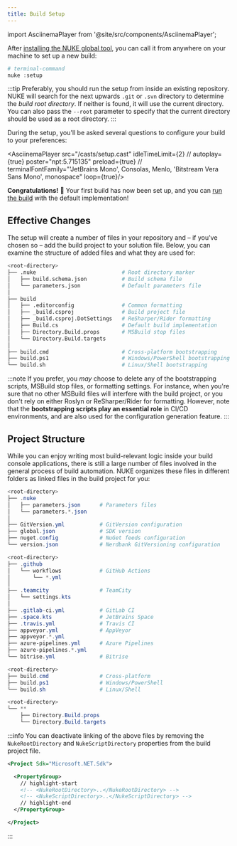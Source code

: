 ```yaml
---
title: Build Setup
---
```


import AsciinemaPlayer from '@site/src/components/AsciinemaPlayer';

After [installing the NUKE global tool](01-installation.md), you can call it from anywhere on your machine to set up a new build:

```powershell
# terminal-command
nuke :setup
```

:::tip
Preferably, you should run the setup from inside an existing repository. NUKE will search for the next upwards `.git` or `.svn` directory to determine the _build root directory_. If neither is found, it will use the current directory. You can also pass the `--root` parameter to specify that the current directory should be used as a root directory.
:::

During the setup, you'll be asked several questions to configure your build to your preferences:

<AsciinemaPlayer
    src="/casts/setup.cast"
    idleTimeLimit={2}
    // autoplay={true}
    poster="npt:5.715135"
    preload={true}
    // terminalFontFamily="'JetBrains Mono', Consolas, Menlo, 'Bitstream Vera Sans Mono', monospace"
    loop={true}/>

**Congratulations!** 🥳 Your first build has now been set up, and you can [run the build](03-execution.md) with the default implementation!

## Effective Changes

The setup will create a number of files in your repository and – if you've chosen so – add the build project to your solution file. Below, you can examine the structure of added files and what they are used for:

```bash
<root-directory>
├── .nuke                           # Root directory marker
│   ├── build.schema.json           # Build schema file
│   └── parameters.json             # Default parameters file
│
├── build
│   ├── .editorconfig               # Common formatting
│   ├── _build.csproj               # Build project file
│   ├── _build.csproj.DotSettings   # ReSharper/Rider formatting
│   ├── Build.cs                    # Default build implementation
│   ├── Directory.Build.props       # MSBuild stop files
│   └── Directory.Build.targets
│
├── build.cmd                       # Cross-platform bootstrapping
├── build.ps1                       # Windows/PowerShell bootstrapping
└── build.sh                        # Linux/Shell bootstrapping
```

:::note
If you prefer, you _may_ choose to delete any of the bootstrapping scripts, MSBuild stop files, or formatting settings. For instance, when you're sure that no other MSBuild files will interfere with the build project, or you don't rely on either Roslyn or ReSharper/Rider for formatting. However, note that the **bootstrapping scripts play an essential role** in CI/CD environments, and are also used for the configuration generation feature.
:::

## Project Structure

While you can enjoy writing most build-relevant logic inside your build console applications, there is still a large number of files involved in the general process of build automation. NUKE organizes these files in different folders as linked files in the build project for you:

<Tabs>
  <TabItem value="config" label="Config" default>

```powershell
<root-directory>
├── .nuke
│   ├── parameters.json      # Parameters files
│   └── parameters.*.json
│
├── GitVersion.yml           # GitVersion configuration
├── global.json              # SDK version
├── nuget.config             # NuGet feeds configuration
└── version.json             # Nerdbank GitVersioning configuration
```

  </TabItem>
  <TabItem value="ci" label="CI/CD">

```powershell
<root-directory>
├── .github
│   └── workflows            # GitHub Actions
│       └── *.yml
│
├── .teamcity                # TeamCity
│   └── settings.kts
│
├── .gitlab-ci.yml           # GitLab CI
├── .space.kts               # JetBrains Space
├── .travis.yml              # Travis CI
├── appveyor.yml             # AppVeyor
├── appveyor.*.yml
├── azure-pipelines.yml      # Azure Pipelines
├── azure-pipelines.*.yml
└── bitrise.yml              # Bitrise
```

  </TabItem>
  <TabItem value="bootstrappers" label="Bootstrappers">

```powershell
<root-directory>
├── build.cmd                # Cross-platform
├── build.ps1                # Windows/PowerShell
└── build.sh                 # Linux/Shell
```

  </TabItem>
  <TabItem value="auto-imports" label="MSBuild&nbsp;Auto&#8209;Imports">

```powershell
<root-directory>
└── **
    ├── Directory.Build.props
    └── Directory.Build.targets
```

  </TabItem>
</Tabs>

:::info
You can deactivate linking of the above files by removing the `NukeRootDirectory` and `NukeScriptDirectory` properties from the build project file.

```xml title="_build.csproj"
<Project Sdk="Microsoft.NET.Sdk">

  <PropertyGroup>
    // highlight-start
    <!-- <NukeRootDirectory>..</NukeRootDirectory> -->
    <!-- <NukeScriptDirectory>..</NukeScriptDirectory> -->
    // highlight-end
  </PropertyGroup>

</Project>
```

:::

[^1]: Interface default members behave like explicit interface implementations, which means that to access their members, the `this` reference must be cast explicitly to the interface type. For instance, `((IComponent)this).Target`.